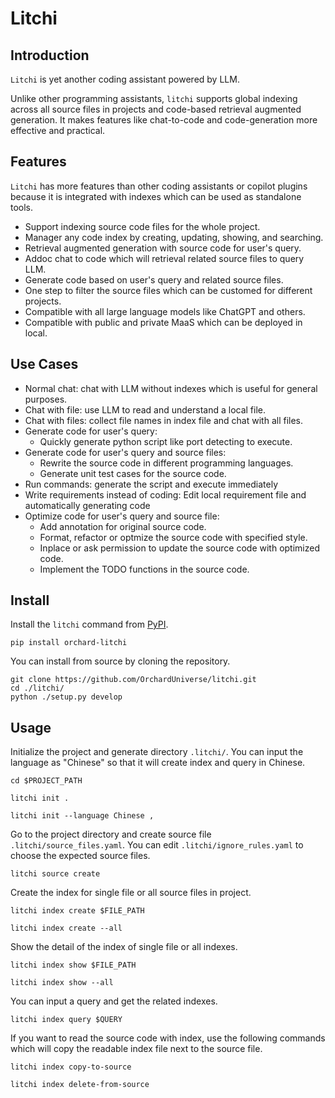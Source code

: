 # Litchi

## Introduction

`Litchi` is yet another coding assistant powered by LLM.

Unlike other programming assistants, `litchi` supports global indexing across all source files in projects and code-based retrieval augmented generation. It makes features like chat-to-code and code-generation more effective and practical.

## Features

`Litchi` has more features than other coding assistants or copilot plugins because it is integrated with indexes which can be used as standalone tools.

* Support indexing source code files for the whole project.
* Manager any code index by creating, updating, showing, and searching.
* Retrieval augmented generation with source code for user's query.
* Addoc chat to code which will retrieval related source files to query LLM.
* Generate code based on user's query and related source files.
* One step to filter the source files which can be customed for different projects.
* Compatible with all large language models like ChatGPT and others.
* Compatible with public and private MaaS which can be deployed in local.

## Use Cases

* Normal chat: chat with LLM without indexes which is useful for general purposes.
* Chat with file: use LLM to read and understand a local file.
* Chat with files: collect file names in index file and chat with all files.
* Generate code for user's query:
  * Quickly generate python script like port detecting to execute.
* Generate code for user's query and source files:
  * Rewrite the source code in different programming languages.
  * Generate unit test cases for the source code.
* Run commands: generate the script and execute immediately
* Write requirements instead of coding: Edit local requirement file and automatically generating code
* Optimize code for user's query and source file:
  * Add annotation for original source code.
  * Format, refactor or optmize the source code with specified style.
  * Inplace or ask permission to update the source code with optimized code.
  * Implement the TODO functions in the source code.

  

## Install

Install the `litchi` command from [PyPI](https://pypi.org/project/orchard-litchi/).

```
pip install orchard-litchi
```

You can install from source by cloning the repository.

```
git clone https://github.com/OrchardUniverse/litchi.git
cd ./litchi/
python ./setup.py develop
```

## Usage

Initialize the project and generate directory `.litchi/`. You can input the language as "Chinese" so that it will create index and query in Chinese.

```
cd $PROJECT_PATH

litchi init .

litchi init --language Chinese ,
```

Go to the project directory and create source file `.litchi/source_files.yaml`. You can edit `.litchi/ignore_rules.yaml` to choose the expected source files.

```
litchi source create
```

Create the index for single file or all source files in project.

```
litchi index create $FILE_PATH

litchi index create --all
```

Show the detail of the index of single file or all indexes.

```
litchi index show $FILE_PATH

litchi index show --all
```

You can input a query and get the related indexes.

```
litchi index query $QUERY
```

If you want to read the source code with index, use the following commands which will copy the readable index file next to the source file.

```
litchi index copy-to-source

litchi index delete-from-source
```

